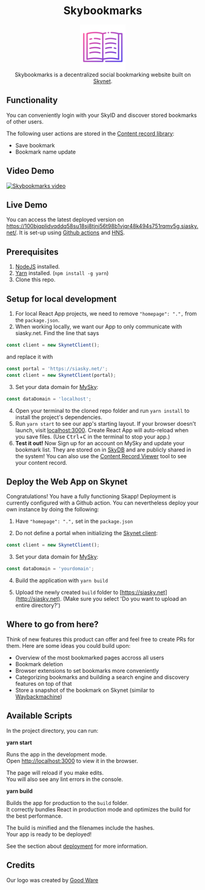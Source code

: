 <h1 align="center">Skybookmarks</h1>

<p align="center">
  <img src="public/logo512.png" alt="skybookmarks-logo" width="120px" height="120px"/>
  <br>
  Skybookmarks is a decentralized social bookmarking website built on <a href="https://support.siasky.net/the-technology/developing-on-skynet">Skynet</a>.
</p>

## Functionality

You can conveniently login with your SkyID and discover stored bookmarks of other users.

The following user actions are stored in the [Content record library](https://github.com/SkynetLabs/content-record-library):
- Save bookmark
- Bookmark name update

## Video Demo
[![Skybookmarks video](https://i.imgur.com/v0LHU3Z.png)](https://youtu.be/U8_rhghnR3c)

## Live Demo

You can access the latest deployed version on https://100bjqplidvqddq58su18sj8tjni56t98b1vjqr48k494s751rqmv5g.siasky.net/. It is set-up using [Github actions](https://blog.sia.tech/automated-deployments-on-skynet-28d2f32f6ca1) and [HNS](https://support.siasky.net/key-concepts/handshake-names).

## Prerequisites

1. [NodeJS](https://nodejs.org/en/download/) installed.
1. [Yarn](https://yarnpkg.com/getting-started/install) installed. (`npm install -g yarn`)
1. Clone this repo.

## Setup for local development

1. For local React App projects, we need to remove `"homepage": ".",` from the `package.json`.
2. When working locally, we want our App to only communicate with siasky.net. Find the line that says

```javascript
const client = new SkynetClient();
```

and replace it with

```javascript
const portal = 'https://siasky.net/';
const client = new SkynetClient(portal);
```
3. Set your data domain for [MySky](https://siasky.net/docs/#initializing-mysky):

```javascript
const dataDomain = 'localhost';
```
4. Open your terminal to the cloned repo folder and run `yarn install` to
   install the project's dependencies.
5. Run `yarn start` to see our app's starting layout. If your browser doesn't
   launch, visit [localhost:3000](localhost:3000). Create React App will
   auto-reload when you save files. (Use <kbd>Ctrl</kbd>+<kbd>C</kbd> in the
   terminal to stop your app.)
6. **Test it out!** Now Sign up for an account on MySky and update your bookmark list. They are stored on in [SkyDB](https://support.siasky.net/key-concepts/skydb) and are publicly shared in the system! You can also use the [Content Record Viewer](http://skey.hns.siasky.net/) tool to see your content record.

## Deploy the Web App on Skynet

Congratulations! You have a fully functioning Skapp! Deployment is currently configured with a Github action. You can nevertheless deploy your own instance by doing the following:

1. Have `"homepage": ".",` set in the `package.json`

2. Do not define a portal when initializing the [Skynet client](https://siasky.net/docs/#using-the-skynet-client):

```javascript
const client = new SkynetClient();
```

3. Set your data domain for [MySky](https://siasky.net/docs/#initializing-mysky):

```javascript
const dataDomain = 'yourdomain';
```

4. Build the application with `yarn build`

5. Upload the newly created `build` folder to [https://siasky.net](http://siasky.net). (Make sure you select 'Do you want to upload an entire directory?')

## Where to go from here?

Think of new features this product can offer and feel free to create PRs for them. Here are some ideas you could build upon:
- Overview of the most bookmarked pages accross all users
- Bookmark deletion
- Browser extensions to set bookmarks more conveniently
- Categorizing bookmarks and building a search engine and discovery features on top of that
- Store a snapshot of the bookmark on Skynet (similar to [Waybackmachine](https://archive.org/web/))

## Available Scripts

In the project directory, you can run:

**yarn start**

Runs the app in the development mode.\
Open [http://localhost:3000](http://localhost:3000) to view it in the browser.

The page will reload if you make edits.\
You will also see any lint errors in the console.

**yarn build**

Builds the app for production to the `build` folder.\
It correctly bundles React in production mode and optimizes the build for the best performance.

The build is minified and the filenames include the hashes.\
Your app is ready to be deployed!

See the section about [deployment](https://facebook.github.io/create-react-app/docs/deployment) for more information.

## Credits
Our logo was created by [Good Ware](https://www.flaticon.com/authors/good-ware)